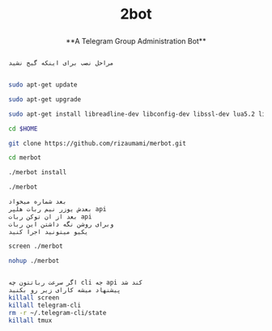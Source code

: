 # <p align="center">2bot

<p align="center">**A Telegram Group Administration Bot**




```bash

مراحل نصب برای اینکه گیج نشید 

```
```bash

sudo apt-get update

sudo apt-get upgrade

sudo apt-get install libreadline-dev libconfig-dev libssl-dev lua5.2 liblua5.2-dev libevent-dev libjansson-dev libpython-dev make unzip git redis-server g++

cd $HOME

git clone https://github.com/rizaumami/merbot.git

cd merbot

./merbot install

./merbot

بعد شماره میخواد
بعدش یوزر نیم ربات هلپر api 
بعد از ان توکن ربات api 
وبرای روشن نگه داشتن این ربات 
یکیو میتونید اجرا کنید 

screen ./merbot

nohup ./merbot

```
```bash

اگر سرعت رباتتون چه cli جه api کند شد 
پیشنهاد میشه کارای زیر رو بکنید 
killall screen
killall telegram-cli
rm -r ~/.telegram-cli/state
killall tmux

```
